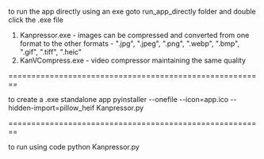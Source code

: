 to run the app directly using an exe
goto run_app_directly folder and double click the .exe file
1. Kanpressor.exe - images can be compressed and converted from one format to the other
   formats -  ".jpg", ".jpeg", ".png", ".webp", ".bmp", ".gif", ".tiff", ".heic"
3. KanVCompress.exe - video compressor maintaining the same quality

========================================================

to create a .exe standalone app
pyinstaller --onefile --icon=app.ico --hidden-import=pillow_heif Kanpressor.py

========================================================

to run using code 
python Kanpressor.py

